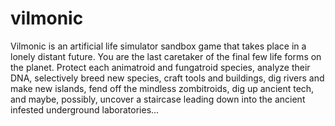 vilmonic
========

Vilmonic is an artificial life simulator sandbox game that takes place in a lonely distant future. You are the last caretaker of the final few life forms on the planet. Protect each animatroid and fungatroid species, analyze their DNA, selectively breed new species, craft tools and buildings, dig rivers and make new islands, fend off the mindless zombitroids, dig up ancient tech, and maybe, possibly, uncover a staircase leading down into the ancient infested underground laboratories...

